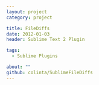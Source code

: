 ```yaml
---
layout: project
category: project

title: FileDiffs
date: 2012-01-03
header: Sublime Text 2 Plugin

tags:
  - Sublime Plugins

about: ""
github: colinta/SublimeFileDiffs
---
```


